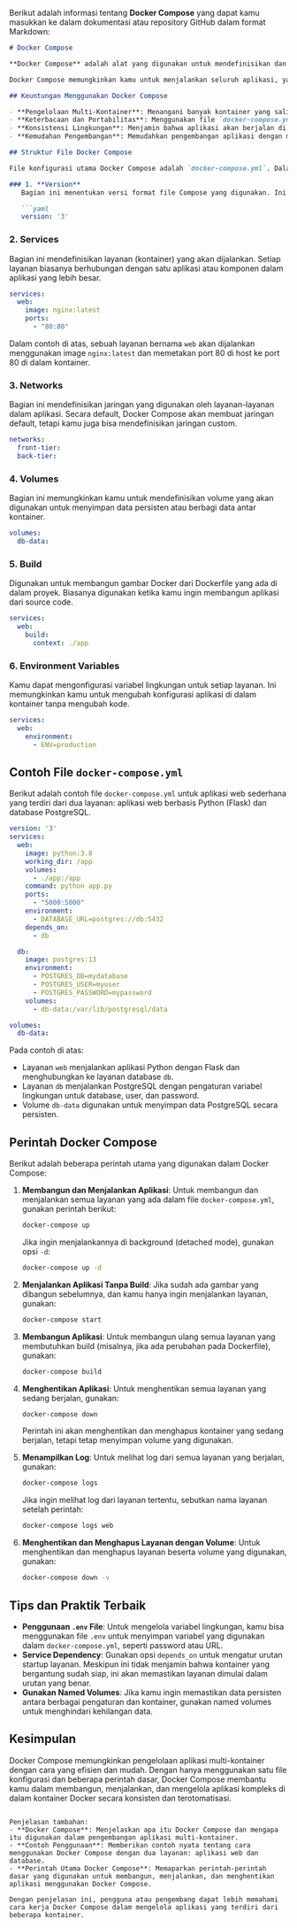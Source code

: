 Berikut adalah informasi tentang **Docker Compose** yang dapat kamu masukkan ke dalam dokumentasi atau repository GitHub dalam format Markdown:

```markdown
# Docker Compose

**Docker Compose** adalah alat yang digunakan untuk mendefinisikan dan menjalankan aplikasi multi-kontainer Docker. Dengan menggunakan file konfigurasi YAML yang disebut `docker-compose.yml`, kamu dapat mengatur beberapa kontainer yang berjalan bersama, serta memudahkan pengelolaan dan orkestrasi aplikasi yang kompleks.

Docker Compose memungkinkan kamu untuk menjalankan seluruh aplikasi, yang mungkin terdiri dari beberapa layanan seperti database, aplikasi web, dan cache, hanya dengan satu perintah.

## Keuntungan Menggunakan Docker Compose

- **Pengelolaan Multi-Kontainer**: Menangani banyak kontainer yang saling berhubungan tanpa memerlukan pengaturan manual yang rumit.
- **Keterbacaan dan Portabilitas**: Menggunakan file `docker-compose.yml` untuk mendefinisikan dan mengonfigurasi aplikasi, yang membuatnya lebih mudah untuk dibaca dan dibagikan.
- **Konsistensi Lingkungan**: Menjamin bahwa aplikasi akan berjalan di lingkungan yang sama, terlepas dari platform tempat aplikasi tersebut dijalankan.
- **Kemudahan Pengembangan**: Memudahkan pengembangan aplikasi dengan menyediakan cara yang mudah untuk mengatur berbagai layanan yang diperlukan.

## Struktur File Docker Compose

File konfigurasi utama Docker Compose adalah `docker-compose.yml`. Dalam file ini, kamu mendefinisikan layanan, jaringan, dan volume yang diperlukan oleh aplikasi. Berikut adalah komponen utama yang bisa ada dalam file `docker-compose.yml`:

### 1. **Version**
   Bagian ini menentukan versi format file Compose yang digunakan. Ini membantu Docker Compose untuk memahami cara menginterpretasikan file tersebut.

   ```yaml
   version: '3'
   ```

### 2. **Services**
   Bagian ini mendefinisikan layanan (kontainer) yang akan dijalankan. Setiap layanan biasanya berhubungan dengan satu aplikasi atau komponen dalam aplikasi yang lebih besar.

   ```yaml
   services:
     web:
       image: nginx:latest
       ports:
         - "80:80"
   ```

   Dalam contoh di atas, sebuah layanan bernama `web` akan dijalankan menggunakan image `nginx:latest` dan memetakan port 80 di host ke port 80 di dalam kontainer.

### 3. **Networks**
   Bagian ini mendefinisikan jaringan yang digunakan oleh layanan-layanan dalam aplikasi. Secara default, Docker Compose akan membuat jaringan default, tetapi kamu juga bisa mendefinisikan jaringan custom.

   ```yaml
   networks:
     front-tier:
     back-tier:
   ```

### 4. **Volumes**
   Bagian ini memungkinkan kamu untuk mendefinisikan volume yang akan digunakan untuk menyimpan data persisten atau berbagi data antar kontainer.

   ```yaml
   volumes:
     db-data:
   ```

### 5. **Build**
   Digunakan untuk membangun gambar Docker dari Dockerfile yang ada di dalam proyek. Biasanya digunakan ketika kamu ingin membangun aplikasi dari source code.

   ```yaml
   services:
     web:
       build:
         context: ./app
   ```

### 6. **Environment Variables**
   Kamu dapat mengonfigurasi variabel lingkungan untuk setiap layanan. Ini memungkinkan kamu untuk mengubah konfigurasi aplikasi di dalam kontainer tanpa mengubah kode.

   ```yaml
   services:
     web:
       environment:
         - ENV=production
   ```

## Contoh File `docker-compose.yml`

Berikut adalah contoh file `docker-compose.yml` untuk aplikasi web sederhana yang terdiri dari dua layanan: aplikasi web berbasis Python (Flask) dan database PostgreSQL.

```yaml
version: '3'
services:
  web:
    image: python:3.8
    working_dir: /app
    volumes:
      - ./app:/app
    command: python app.py
    ports:
      - "5000:5000"
    environment:
      - DATABASE_URL=postgres://db:5432
    depends_on:
      - db

  db:
    image: postgres:13
    environment:
      - POSTGRES_DB=mydatabase
      - POSTGRES_USER=myuser
      - POSTGRES_PASSWORD=mypassword
    volumes:
      - db-data:/var/lib/postgresql/data

volumes:
  db-data:
```

Pada contoh di atas:
- Layanan `web` menjalankan aplikasi Python dengan Flask dan menghubungkan ke layanan database `db`.
- Layanan `db` menjalankan PostgreSQL dengan pengaturan variabel lingkungan untuk database, user, dan password.
- Volume `db-data` digunakan untuk menyimpan data PostgreSQL secara persisten.

## Perintah Docker Compose

Berikut adalah beberapa perintah utama yang digunakan dalam Docker Compose:

1. **Membangun dan Menjalankan Aplikasi**:
   Untuk membangun dan menjalankan semua layanan yang ada dalam file `docker-compose.yml`, gunakan perintah berikut:

   ```bash
   docker-compose up
   ```

   Jika ingin menjalankannya di background (detached mode), gunakan opsi `-d`:

   ```bash
   docker-compose up -d
   ```

2. **Menjalankan Aplikasi Tanpa Build**:
   Jika sudah ada gambar yang dibangun sebelumnya, dan kamu hanya ingin menjalankan layanan, gunakan:

   ```bash
   docker-compose start
   ```

3. **Membangun Aplikasi**:
   Untuk membangun ulang semua layanan yang membutuhkan build (misalnya, jika ada perubahan pada Dockerfile), gunakan:

   ```bash
   docker-compose build
   ```

4. **Menghentikan Aplikasi**:
   Untuk menghentikan semua layanan yang sedang berjalan, gunakan:

   ```bash
   docker-compose down
   ```

   Perintah ini akan menghentikan dan menghapus kontainer yang sedang berjalan, tetapi tetap menyimpan volume yang digunakan.

5. **Menampilkan Log**:
   Untuk melihat log dari semua layanan yang berjalan, gunakan:

   ```bash
   docker-compose logs
   ```

   Jika ingin melihat log dari layanan tertentu, sebutkan nama layanan setelah perintah:

   ```bash
   docker-compose logs web
   ```

6. **Menghentikan dan Menghapus Layanan dengan Volume**:
   Untuk menghentikan dan menghapus layanan beserta volume yang digunakan, gunakan:

   ```bash
   docker-compose down -v
   ```

## Tips dan Praktik Terbaik

- **Penggunaan `.env` File**: Untuk mengelola variabel lingkungan, kamu bisa menggunakan file `.env` untuk menyimpan variabel yang digunakan dalam `docker-compose.yml`, seperti password atau URL.
- **Service Dependency**: Gunakan opsi `depends_on` untuk mengatur urutan startup layanan. Meskipun ini tidak menjamin bahwa kontainer yang bergantung sudah siap, ini akan memastikan layanan dimulai dalam urutan yang benar.
- **Gunakan Named Volumes**: Jika kamu ingin memastikan data persisten antara berbagai pengaturan dan kontainer, gunakan named volumes untuk menghindari kehilangan data.
  
## Kesimpulan

Docker Compose memungkinkan pengelolaan aplikasi multi-kontainer dengan cara yang efisien dan mudah. Dengan hanya menggunakan satu file konfigurasi dan beberapa perintah dasar, Docker Compose membantu kamu dalam membangun, menjalankan, dan mengelola aplikasi kompleks di dalam kontainer Docker secara konsisten dan terotomatisasi.
```

Penjelasan tambahan:
- **Docker Compose**: Menjelaskan apa itu Docker Compose dan mengapa itu digunakan dalam pengembangan aplikasi multi-kontainer.
- **Contoh Penggunaan**: Memberikan contoh nyata tentang cara menggunakan Docker Compose dengan dua layanan: aplikasi web dan database.
- **Perintah Utama Docker Compose**: Memaparkan perintah-perintah dasar yang digunakan untuk membangun, menjalankan, dan menghentikan aplikasi menggunakan Docker Compose.

Dengan penjelasan ini, pengguna atau pengembang dapat lebih memahami cara kerja Docker Compose dalam mengelola aplikasi yang terdiri dari beberapa kontainer.